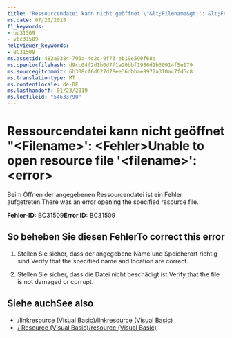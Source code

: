 ```yaml
---
title: "Ressourcendatei kann nicht geöffnet \"&lt;Filename&gt;': &lt;Fehler&gt;"
ms.date: 07/20/2015
f1_keywords:
- bc31509
- vbc31509
helpviewer_keywords:
- BC31509
ms.assetid: 482a9384-796a-4c2c-9f73-eb19e590f68a
ms.openlocfilehash: d9cc04f2d1b0d7f1a20bbf1986d1b30914f5e179
ms.sourcegitcommit: 6b308cf6d627d78ee36dbbae8972a310ac7fd6c8
ms.translationtype: MT
ms.contentlocale: de-DE
ms.lasthandoff: 01/23/2019
ms.locfileid: "54633790"
---
```

# <a name="unable-to-open-resource-file-ltfilenamegt-lterrorgt"></a><span data-ttu-id="67b4c-102">Ressourcendatei kann nicht geöffnet "&lt;Filename&gt;': &lt;Fehler&gt;</span><span class="sxs-lookup"><span data-stu-id="67b4c-102">Unable to open resource file '&lt;filename&gt;': &lt;error&gt;</span></span>
<span data-ttu-id="67b4c-103">Beim Öffnen der angegebenen Ressourcendatei ist ein Fehler aufgetreten.</span><span class="sxs-lookup"><span data-stu-id="67b4c-103">There was an error opening the specified resource file.</span></span>  
  
 <span data-ttu-id="67b4c-104">**Fehler-ID:** BC31509</span><span class="sxs-lookup"><span data-stu-id="67b4c-104">**Error ID:** BC31509</span></span>  
  
## <a name="to-correct-this-error"></a><span data-ttu-id="67b4c-105">So beheben Sie diesen Fehler</span><span class="sxs-lookup"><span data-stu-id="67b4c-105">To correct this error</span></span>  
  
1.  <span data-ttu-id="67b4c-106">Stellen Sie sicher, dass der angegebene Name und Speicherort richtig sind.</span><span class="sxs-lookup"><span data-stu-id="67b4c-106">Verify that the specified name and location are correct.</span></span>  
  
2.  <span data-ttu-id="67b4c-107">Stellen Sie sicher, dass die Datei nicht beschädigt ist.</span><span class="sxs-lookup"><span data-stu-id="67b4c-107">Verify that the file is not damaged or corrupt.</span></span>  
  
## <a name="see-also"></a><span data-ttu-id="67b4c-108">Siehe auch</span><span class="sxs-lookup"><span data-stu-id="67b4c-108">See also</span></span>
- [<span data-ttu-id="67b4c-109">/linkresource (Visual Basic)</span><span class="sxs-lookup"><span data-stu-id="67b4c-109">/linkresource (Visual Basic)</span></span>](../../visual-basic/reference/command-line-compiler/linkresource.md)
- [<span data-ttu-id="67b4c-110">/ Resource (Visual Basic)</span><span class="sxs-lookup"><span data-stu-id="67b4c-110">/resource (Visual Basic)</span></span>](../../visual-basic/reference/command-line-compiler/resource.md)

